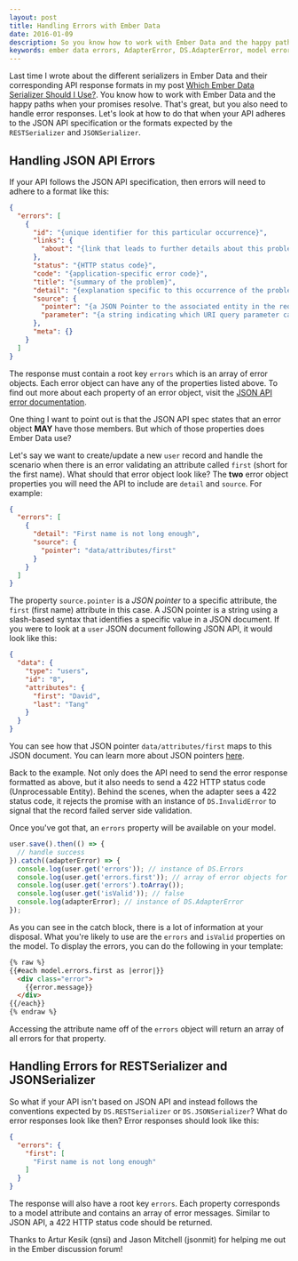 ```yaml
---
layout: post
title: Handling Errors with Ember Data
date: 2016-01-09
description: So you know how to work with Ember Data and the happy paths when your promises resolve. That's great, but you also need to handle error responses. Let's look at how to do that when your API adheres to the JSON API specification or the formats expected by the `RESTSerializer` and `JSONSerializer`.
keywords: ember data errors, AdapterError, DS.AdapterError, model errors, JSON API errors, JSONAPI errors, JSONAPISerializer, errors, RESTSerializer, JSONSerializer, isValid, DS.Errors, DS.InvalidError
---
```


Last time I wrote about the different serializers in Ember Data and their corresponding API response formats in my post [Which Ember Data Serializer Should I Use?](/2015/12/05/which-ember-data-serializer-should-i-use.html). You know how to work with Ember Data and the happy paths when your promises resolve. That's great, but you also need to handle error responses. Let's look at how to do that when your API adheres to the JSON API specification or the formats expected by the `RESTSerializer` and `JSONSerializer`.

## Handling JSON API Errors

If your API follows the JSON API specification, then errors will need to adhere to
a format like this:

```json
{
  "errors": [
    {
      "id": "{unique identifier for this particular occurrence}",
      "links": {
        "about": "{link that leads to further details about this problem}"
      },
      "status": "{HTTP status code}",
      "code": "{application-specific error code}",
      "title": "{summary of the problem}",
      "detail": "{explanation specific to this occurrence of the problem}",
      "source": {
        "pointer": "{a JSON Pointer to the associated entity in the request document}",
        "parameter": "{a string indicating which URI query parameter caused the error}"
      },
      "meta": {}
    }
  ]
}
```

The response must contain a root key `errors` which is an array of error
objects. Each error object can have any of the properties listed above. To find
out more about each property of an error object, visit the
<a href="http://jsonapi.org/format/#error-objects" target="_blank">JSON API error documentation</a>.

One thing I want to point out is that the JSON API spec states that an error object __MAY__ have those
members. But which of those properties does Ember Data use?

Let's say we want to create/update a new `user` record and handle the scenario when
there is an error validating an attribute called `first` (short for the first name). What should that
error object look like? The __two__ error object properties you will need the API to include
are `detail` and `source`. For example:

```json
{
  "errors": [
    {
      "detail": "First name is not long enough",
      "source": {
        "pointer": "data/attributes/first"
      }
    }
  ]
}
```

The property `source.pointer` is a _JSON pointer_ to a specific attribute, the `first` (first name)
attribute in this case. A JSON pointer is a string using a slash-based syntax
that identifies a specific value in a JSON document. If you were to look at a `user`
JSON document following JSON API, it would look like this:

```json
{
  "data": {
    "type": "users",
    "id": "8",
    "attributes": {
      "first": "David",
      "last": "Tang"
    }
  }
}
```

You can see how that JSON pointer `data/attributes/first` maps to this JSON document. You
can learn more about JSON pointers [here](https://tools.ietf.org/html/rfc6901).

Back to the example. Not only does the API need to send the error response formatted as above,
but it also needs to send a 422 HTTP status code (Unprocessable Entity). Behind the scenes,
when the adapter sees a 422 status code, it rejects the promise with an instance of
`DS.InvalidError` to signal that the record failed server side validation.

Once you've got that, an `errors` property will be available on your model.

```js
user.save().then(() => {
  // handle success
}).catch((adapterError) => {
  console.log(user.get('errors')); // instance of DS.Errors
  console.log(user.get('errors.first')); // array of error objects for first attribute
  console.log(user.get('errors').toArray());
  console.log(user.get('isValid')); // false
  console.log(adapterError); // instance of DS.AdapterError
});
```

As you can see in the catch block, there is a lot of information at your disposal. What you're likely
to use are the `errors` and `isValid` properties on the model. To display the errors, you can do the following in your template:

```html
{% raw %}
{{#each model.errors.first as |error|}}
  <div class="error">
    {{error.message}}
  </div>
{{/each}}
{% endraw %}
```

Accessing the attribute name off of the `errors` object will return an array of all errors for that
property.

## Handling Errors for RESTSerializer and JSONSerializer

So what if your API isn't based on JSON API and instead follows the conventions expected by `DS.RESTSerializer` or `DS.JSONSerializer`? What do error responses look like then? Error responses should look like this:

```json
{
  "errors": {
    "first": [
      "First name is not long enough"
    ]
  }
}
```

The response will also have a root key `errors`. Each property corresponds to a model attribute and contains an array of error messages. Similar to JSON API, a 422 HTTP status code should be returned.

Thanks to Artur Kesik (qnsi) and Jason Mitchell (jsonmit) for helping me out in the Ember discussion forum!
